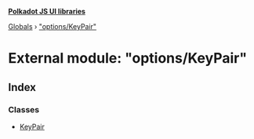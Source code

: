 **[Polkadot JS UI libraries](../README.md)**

[Globals](../globals.md) › [&quot;options/KeyPair&quot;](_options_keypair_.md)

# External module: "options/KeyPair"

## Index

### Classes

* [KeyPair](../classes/_options_keypair_.keypair.md)
